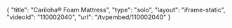 {
    "title": "Cariloha&reg; Foam Mattress",
    "type": "solo",
    "layout": "iframe-static",
    "videoId": "110002040",
    "url": "\/tvpembed\/110002040"
}